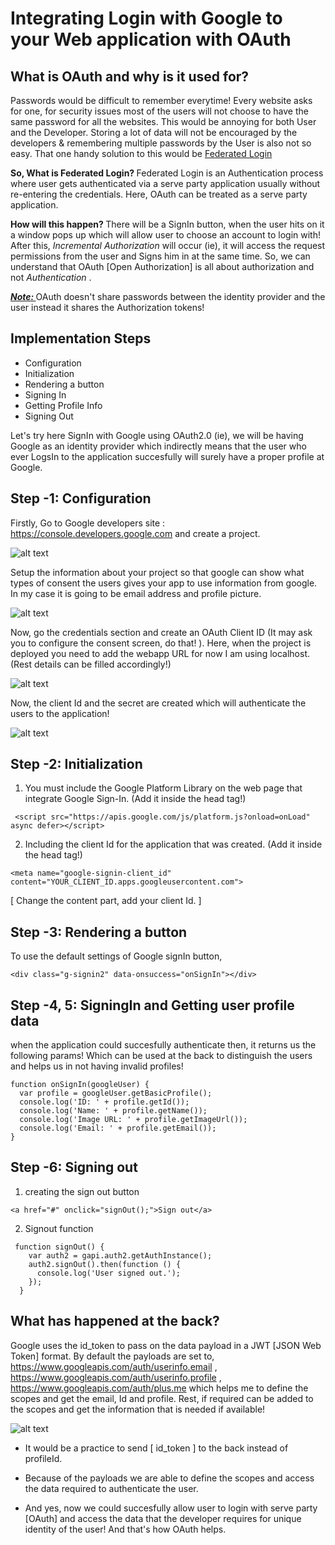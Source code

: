 # Integrating Login with Google to your Web application with OAuth

## What is OAuth and why is it used for?

Passwords would be difficult to remember everytime! Every website asks for one, for security issues most of the users will not choose to have the same password for all the websites. This would be annoying for both User and the Developer. Storing a lot of data will not be encouraged by the developers & remembering multiple passwords by the User is also not so easy. That one handy solution to this would be <u> Federated Login </u>

<b> So, What is Federated Login? </b>
Federated Login is an Authentication process where user gets authenticated via a serve party application usually without re-entering the credentials. Here, OAuth can be treated as a serve party application.

<b> How will this happen? </b>
There will be a SignIn button, when the user hits on it a window pops up which will allow user to choose an account to login with! After this, 
<i> Incremental Authorization </i> will occur (ie), it will access the request permissions from the user and Signs him in at the same time. So, we can understand that OAuth [Open Authorization] is all about authorization and not <i> Authentication </i>.

<b><u><i> Note: </i></u></b> OAuth doesn't share passwords between the identity provider and the user instead it shares the Authorization tokens!

## Implementation Steps 

* Configuration
* Initialization
* Rendering a button
* Signing In
* Getting Profile Info
* Signing Out

Let's try here SignIn with Google using OAuth2.0 (ie), we will be having Google as an identity provider which indirectly means that the user who ever LogsIn to the application succesfully will surely have a proper profile at Google. 

## Step -1: Configuration

Firstly, Go to Google developers site : https://console.developers.google.com and create a project.

![alt text](https://github.com/rishitha24/Web/blob/main/OAuth/images/1.jpeg)

Setup the information about your project so that google can show what types of consent the users gives your app to use information from google. In my case it is going to be email address and profile picture.

![alt text](https://github.com/rishitha24/Web/blob/main/OAuth/images/2.jpeg)

Now, go the credentials section and create an OAuth Client ID (It may ask you to configure the consent screen, do that! ).
Here, when the project is deployed you need to add the webapp URL for now I am using localhost. (Rest details can be filled accordingly!)

![alt text](https://github.com/rishitha24/Web/blob/main/OAuth/images/3.jpeg)

Now, the client Id and the secret are created which will authenticate the users to the application!

![alt text](https://github.com/rishitha24/Web/blob/main/OAuth/images/4.jpeg)

## Step -2: Initialization

1. You must include the Google Platform Library on the web page that integrate Google Sign-In. (Add it inside the head tag!)

```
 <script src="https://apis.google.com/js/platform.js?onload=onLoad" async defer></script>
 ```
2. Including the client Id for the application that was created. (Add it inside the head tag!)

```
<meta name="google-signin-client_id" content="YOUR_CLIENT_ID.apps.googleusercontent.com"> 
```

[ Change the content part, add your client Id. ]

## Step -3: Rendering a button

To use the default settings of Google signIn button,

```
<div class="g-signin2" data-onsuccess="onSignIn"></div>
```

## Step -4, 5: SigningIn and Getting user profile data

when the application could succesfully authenticate then, it returns us the following params! Which can be used at the back to distinguish the users and helps us in not having invalid profiles!

```
function onSignIn(googleUser) {
  var profile = googleUser.getBasicProfile();
  console.log('ID: ' + profile.getId()); 
  console.log('Name: ' + profile.getName());
  console.log('Image URL: ' + profile.getImageUrl());
  console.log('Email: ' + profile.getEmail()); 
}
```

## Step -6: Signing out

1. creating the sign out button

```
<a href="#" onclick="signOut();">Sign out</a>
```

2. Signout function
```
 function signOut() {
    var auth2 = gapi.auth2.getAuthInstance();
    auth2.signOut().then(function () {
      console.log('User signed out.');
    });
  }
```

## What has happened at the back?

Google uses the id_token to pass on the data payload in a JWT [JSON Web Token] format. By default the payloads are set to, https://www.googleapis.com/auth/userinfo.email , https://www.googleapis.com/auth/userinfo.profile , https://www.googleapis.com/auth/plus.me which helps me to define the scopes and get the email, Id and profile. Rest, if required can be added to the scopes and get the information that is needed if available!

![alt text](https://github.com/rishitha24/Web/blob/main/OAuth/images/5.jpeg)

* It would be a practice to send [ id_token ] to the back instead of profileId. 
* Because of the payloads we are able to define the scopes and access the data required to authenticate the user.

* And yes, now we could succesfully allow user to login with serve party [OAuth] and access the data that the developer requires for unique identity of the user! And that's how OAuth helps.
